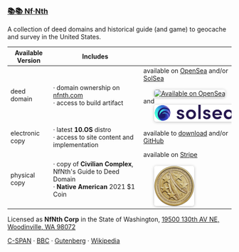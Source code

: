 
###  [📚📚 Nf·Nth](https://github.com/nfnth/nfnth)

A collection of deed domains and historical guide (and game) to geocache and survey in the United States.

|Available Version|Includes||
|-|-|-|
|deed domain|· domain ownership on [nfnth.com](https://nfnth.com)<br/>· access to build artifact|available on [OpenSea](https://opensea.io/nfnth) and/or [SolSea](https://solsea.io/login)<br/><br/><a href="https://opensea.io/nfnth" title="Buy on OpenSea" target="_blank"><img style="margin-left:24px; width:220px; border-radius:5px; box-shadow: 0px 1px 6px rgba(0, 0, 0, 0.25);" src="https://storage.googleapis.com/opensea-static/Logomark/Badge%20-%20Available%20On%20-%20Light.png" alt="Available on OpenSea" /></a> and&nbsp;&nbsp;&nbsp;&nbsp;<a href="https://solsea.io/login" title="Buy on SolSea" target="_blank"><img style="margin-left:24px; width:180px; border-radius:5px; box-shadow: 0px 1px 6px rgba(0, 0, 0, 0.25);" src="img/SolSea_Logo.svg" alt="Available on SolSea" /></a>|
|electronic copy|· latest **10.OS** distro<br/>· access to site content and implementation|available to [download](https://github.com/nfnth/os) and/or [GitHub](https://github.com/nfnth/os)|
|physical copy|· copy of **Civilian Complex**, NfNth's Guide to Deed Domain<br/>· **Native American** 2021 $1 Coin|available on [Stripe](https://buy.stripe.com/5kA4hL5NB6Qv7Ty5kk)<br/><br/><a href="https://buy.stripe.com/5kA4hL5NB6Qv7Ty5kk" target="_blank"><img style="margin-left:24px; width:90px; border-radius:5px; box-shadow: 0px 1px 6px rgba(0, 0, 0, 0.25);" src="img/coin.jpg" alt="Purchase NfNth Collectible" /></a>|

Licensed as **NfNth Corp** in the State of Washington, [19500 130th AV NE, Woodinville, WA 98072](https://www.google.com/maps/place/19500+130th+Ave+NE,+Woodinville,+WA+98072/@47.7479925,-122.1874976,14.79z/data=!4m8!1m2!2m1!1surland!3m4!1s0x54900e91e7d1bbd7:0xc04ec07789786761!8m2!3d47.7690595!4d-122.1662039)

[C-SPAN](https://www.c-span.org) · [BBC](http://feeds.bbci.co.uk/news/rss.xml) · [Gutenberg](http://www.gutenberg.org) · [Wikipedia](http://www.wikipedia.org/wiki/Special:Random)
